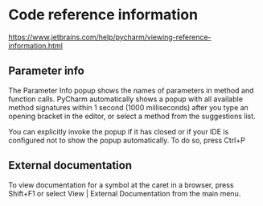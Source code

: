 # Code reference information
https://www.jetbrains.com/help/pycharm/viewing-reference-information.html

## Parameter info
The Parameter Info popup shows the names of parameters in method and function calls. PyCharm automatically shows a popup with all available method signatures within 1 second (1000 milliseconds) after you type an opening bracket in the editor, or select a method from the suggestions list.

You can explicitly invoke the popup if it has closed or if your IDE is configured not to show the popup automatically. To do so, press Ctrl+P

## External documentation
To view documentation for a symbol at the caret in a browser, press Shift+F1 or select View | External Documentation from the main menu.
